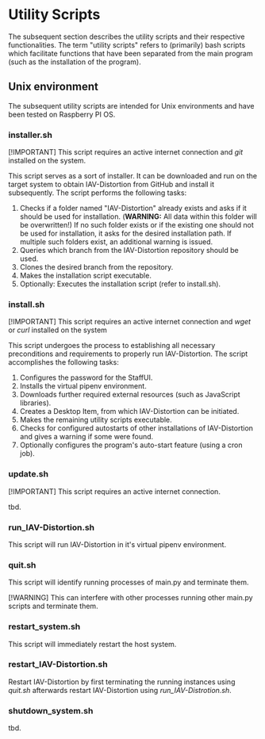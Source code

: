 # Utility Scripts
The subsequent section describes the utility scripts and their respective functionalities.
The term "utility scripts" refers to (primarily) bash scripts which facilitate functions that have been separated from the main program (such as the installation of the program). 

## Unix environment
The subsequent utility scripts are intended for Unix environments and have been tested on Raspberry PI OS.

### installer.sh
[!IMPORTANT]
This script requires an active internet connection and *git* installed on the system.

This script serves as a sort of installer.
It can be downloaded and run on the target system to obtain IAV-Distortion from GitHub and install it subsequently.
The script performs the following tasks:
1. Checks if a folder named "IAV-Distortion" already exists and asks if it should be used for installation. (**WARNING:** All data within this folder will be overwritten!)
If no such folder exists or if the existing one should not be used for installation, it asks for the desired installation path.
If multiple such folders exist, an additional warning is issued.
2. Queries which branch from the IAV-Distortion repository should be used.
3. Clones the desired branch from the repository.
4. Makes the installation script executable.
5. Optionally: Executes the installation script (refer to install.sh).

### install.sh
[!IMPORTANT]
This script requires an active internet connection and *wget* or *curl* installed on the system

This script undergoes the process to establishing all necessary preconditions and requirements to properly run IAV-Distortion.
The script accomplishes the following tasks:
1. Configures the password for the StaffUI.
2. Installs the virtual pipenv environment.
3. Downloads further required external resources (such as JavaScript libraries).
4. Creates a Desktop Item, from which IAV-Distortion can be initiated.
5. Makes the remaining utility scripts executable.
6. Checks for configured autostarts of other installations of IAV-Distortion and gives a warning if some were found.
7. Optionally configures the program's auto-start feature (using a cron job).

### update.sh
[!IMPORTANT]
This script requires an active internet connection.

tbd.

### run_IAV-Distortion.sh
This script will run IAV-Distortion in it's virtual pipenv environment.

### quit.sh
This script will identify running processes of main.py and terminate them.

[!WARNING]
This can interfere with other processes running other main.py scripts and terminate them.

### restart_system.sh
This script will immediately restart the host system.

### restart_IAV-Distortion.sh
Restart IAV-Distortion by first terminating the running instances using *quit.sh* afterwards restart IAV-Distortion using *run_IAV-Distrotion.sh*.

### shutdown_system.sh
tbd.